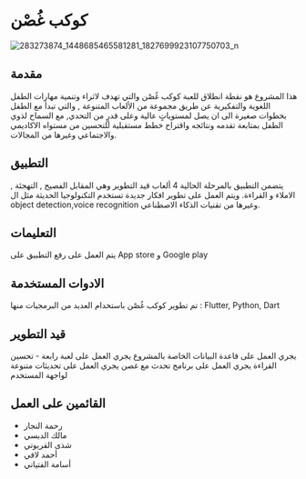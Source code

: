 # كوكب غُصْن

![283273874_1448685465581281_1827699923107750703_n](https://user-images.githubusercontent.com/76841711/170811816-471dc671-541a-410d-a63f-78d88af682da.png)


## مقدمة
هذا المشروع هو نقطة انطلاق للعبة كوكب غُصْن والتي تهدف لاثراء وتنمية مهارات الطفل اللغوية والتفكيرية عن طريق مجموعة من الألعاب المتنوعة , والتي تبدأ مع الطفل بخطوات صغيرة الى ان يصل لمستوياتٍ عالية وعلى قدرٍ من التحدي, مع السماح لذوي الطفل بمتابعة تقدمه ونتائجه واقتراح خطط مستقبلية للتحسين من مستواه الاكاديمي والاجتماعي وغيرها من المجالات.

## التطبيق
يتضمن التطبيق بالمرحلة الحالية 4 ألعاب قيد التطوير وهي المقابل الفصيح , التهجئة , الاملاء و القراءة. ويتم العمل على تطوير افكار جديدة تستخدم التكنولوجيا الحديثة مثل ال object detection,voice recognition وغيرها من تقنيات الذكاء الاصطناعي.

## التعليمات
يتم العمل على رفع التطبيق على App store و Google play 

## الادوات المستخدمة 
تم تطوير كوكب غُصْن باستخدام العديد من البرمجيات منها : Flutter, Python, Dart

## قيد التطوير
يجري العمل على قاعدة البيانات الخاصة بالمشروع 
يجري العمل على لعبة رابعة - تحسين القراءة
يجري العمل على برنامج تحدث مع غصن
يجري العمل على تحديثات متنوعة لواجهة المستخدم

## القائمين على العمل 
* رحمة النجار 
* مالك الدبسي  
* شذى القريوتي
* أحمد لافي 
* أسامة الفتياني 
